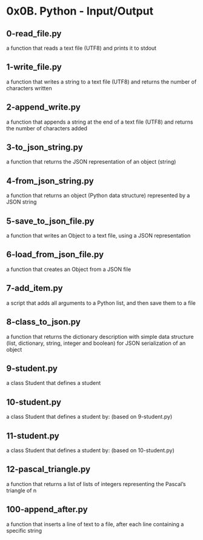 # 0x0B. Python - Input/Output

## 0-read_file.py
a function that reads a text file (UTF8) and prints it to stdout

## 1-write_file.py
a function that writes a string to a text file (UTF8) and returns the number of characters written

## 2-append_write.py
a function that appends a string at the end of a text file (UTF8) and returns the number of characters added

## 3-to_json_string.py
a function that returns the JSON representation of an object (string)

## 4-from_json_string.py
a function that returns an object (Python data structure) represented by a JSON string

## 5-save_to_json_file.py
a function that writes an Object to a text file, using a JSON representation

## 6-load_from_json_file.py
a function that creates an Object from a JSON file

## 7-add_item.py
a script that adds all arguments to a Python list, and then save them to a file

## 8-class_to_json.py
a function that returns the dictionary description with simple data structure (list, dictionary, string, integer and boolean) for JSON serialization of an object

## 9-student.py
a class Student that defines a student

## 10-student.py
a class Student that defines a student by: (based on 9-student.py)

## 11-student.py
a class Student that defines a student by: (based on 10-student.py)

## 12-pascal_triangle.py
a function that returns a list of lists of integers representing the Pascal’s triangle of n

## 100-append_after.py
a function that inserts a line of text to a file, after each line containing a specific string
